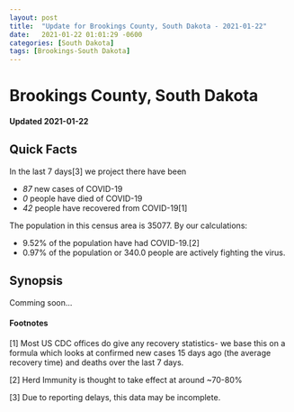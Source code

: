 ```yaml
---
layout: post
title:  "Update for Brookings County, South Dakota - 2021-01-22"
date:   2021-01-22 01:01:29 -0600
categories: [South Dakota]
tags: [Brookings-South Dakota]
---
```


# Brookings County, South Dakota
#### Updated 2021-01-22

## Quick Facts

In the last 7 days[3] we project there have been
- *87* new cases of COVID-19
- *0* people have died of COVID-19
- *42* people have recovered from COVID-19[1]

The population in this census area is 35077. By our calculations:
- 9.52% of the population have had COVID-19.[2]
- 0.97% of the population or 340.0 people are actively fighting the virus.

## Synopsis

Comming soon...


#### Footnotes

[1] Most US CDC offices do give any recovery statistics- we base this on a formula which looks at confirmed new cases
15 days ago (the average recovery time) and deaths over the last 7 days.

[2] Herd Immunity is thought to take effect at around ~70-80%

[3] Due to reporting delays, this data may be incomplete.
 
    